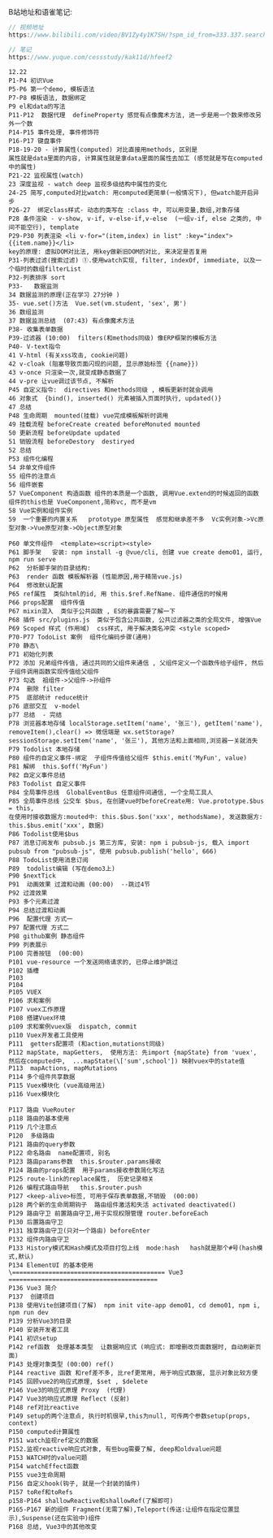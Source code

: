 
B站地址和语雀笔记: 
```js
// 视频地址
https://www.bilibili.com/video/BV1Zy4y1K7SH/?spm_id_from=333.337.search-card.all.click\&vd_source=b620a69473c31bfeacc5e3bc26991cb3

// 笔记
https://www.yuque.com/cessstudy/kak11d/hfeef2
```

    12.22
    P1-P4 初识Vue
    P5-P6 第一个demo, 模板语法
    P7-P8 模板语法, 数据绑定
    P9 el和data的写法
    P11-P12  数据代理  defineProperty 感觉有点像魔术方法, 进一步是用一个数来修改另外一个数
    P14-P15 事件处理, 事件修饰符
    P16-P17 键盘事件
    P18-19-20 - 计算属性(computed) 对比直接用methods, 区别是
    属性就是data里面的内容, 计算属性就是拿data里面的属性去加工 (感觉就是写在computed中的属性)
    P21-22 监视属性(watch)
    23 深度监视 - watch deep 监视多级结构中属性的变化
    24-25 简写,computed对比watch: 用computed更简单(一般情况下), 但watch能开启异步
    P26-27  绑定class样式- 动态的类写在 :class 中, 可以用变量,数组,对象存储
    P28 条件渲染 - v-show, v-if, v-else-if,v-else  (一组v-if, else 之类的, 中间不能空行), template
    P29-P30 列表渲染 <li v-for="(item,index) in list" :key="index">{{item.name}}</li>
    key的原理: 虚拟DOM对比法, 用key做新旧DOM的对比, 来决定是否复用
    P31-列表过滤(搜索过滤) ①.使用watch实现, filter, indexOf, immediate, 以及一个临时的数组filterList
    P32-列表排序 sort
    P33-   数据监测
    34 数据监测的原理(正在学习 27分钟 )
    35- vue.set()方法  Vue.set(vm.student, 'sex', 男')
    36 数组监测
    37 数据监测总结  (07:43) 有点像魔术方法
    P38- 收集表单数据
    P39-过滤器 (10:00)  filters(和methods同级) 像ERP框架的模板方法
    P40- V-text指令
    41 V-html (有关xss攻击, cookie问题)
    42 v-cloak (阻塞导致页面闪现的问题, 显示原始标签 {{name}})
    43 v-once 只渲染一次,就变成静态数据了
    44 v-pre 让vue调过该节点, 不解析
    P45 自定义指令:  directives 和methods同级 , 模板更新时就会调用
    46 对象式  {bind(), inserted() 元素被插入页面时执行, updated()}
    47 总结
    P48 生命周期  mounted(挂载) vue完成模板解析时调用
    49 挂载流程 beforeCreate created beforeMonuted mounted
    50 更新流程 beforeUpdate updated
    51 销毁流程 beforeDestory  destiryed
    52 总结
    P53 组件化编程
    54 非单文件组件
    55 组件的注意点
    56 组件嵌套
    57 VueComponent 构造函数 组件的本质是一个函数, 调用Vue.extend的时候返回的函数组件的this也是 VueComponent,简称vc, 而不是vm
    58 Vue实例和组件实例
    59  一个重要的内置关系   prototype 原型属性  感觉和继承差不多  Vc实例对象->Vc原型对象->Vue原型对象->Object原型对象

    P60 单文件组件  <template><script><style>
    P61 脚手架   安装: npm install -g @vue/cli, 创建 vue create demo01, 运行, npm run serve
    P62  分析脚手架的目录结构:
    P63  render 函数 模板解析器 (性能原因,用于精简vue.js)
    P64  修改默认配置
    P65 ref属性  类似html的id, 用 this.$ref.RefName. 组件通信的时候用
    P66 props配置  组件传值
    P67 mixin混入  类似于公共函数 , ES的暴露需要了解一下
    P68 插件 src/plugins.js  类似于包含公共函数, 公共过滤器之类的全局文件, 增强Vue
    P69 Scoped 样式 (作用域)  css样式, 用于解决类名冲突 <style scoped>
    P70-P77 TodoList 案例  组件化编码步骤(通用)
    P70 静态\
    P71 初始化列表
    P72 添加 兄弟组件传值, 通过共同的父组件来通信 , 父组件定义一个函数传给子组件, 然后子组件调用函数实现传值给父组件
    P73 勾选  祖组件->父组件->孙组件
    P74  删除 filter
    P75  底部统计 reduce统计
    p76 底部交互  v-model
    p77 总结  - 完结
    P78 浏览器本地存储 localStorage.setItem('name', '张三'), getItem('name'), removeItem(),clear() => 微信端是 wx.setStorage?
    sessionStorage.setItem('name', '张三'), 其他方法和上面相同,浏览器一关就消失
    P79 Todolist 本地存储
    P80 组件的自定义事件-绑定  子组件传值给父组件 $this.emit('MyFun', value)
    P81 解绑  this.$off('MyFun')
    P82 自定义事件总结
    P83 Todolist 自定义事件
    P84 全局事件总线  GlobalEventBus 任意组件间通信, 一个全局工具人
    P85 全局事件总线 公交车 $bus, 在创建vue时beforeCreate用: Vue.prototype.$bus = this,
    在使用时接收数据方:mouted中: this.$bus.$on('xxx', methodsName), 发送数据方: this.$bus.emit('xxx', 数据)
    P86 Todolist使用$bus
    P87 消息订阅发布 pubsub.js 第三方库, 安装: npm i pubsub-js, 载入 import pubsub from "pubsub-js", 使用 pubsub.publish('hello', 666)
    P88 TodoList使用消息订阅
    P89  todolist编辑 (写在demo3上)
    P90 $nextTick
    P91  动画效果 过渡和动画 (00:00)  --跳过4节
    P92 过渡效果
    P93 多个元素过渡
    P94 总结过渡和动画
    P96  配置代理 方式一
    P97 配置代理 方式二
    P98 github案例 静态组件
    P99 列表展示
    P100 完善按钮  (00:00)
    P101 vue-resource 一个发送网络请求的, 已停止维护跳过
    P102 插槽
    P103
    P104
    P105 VUEX
    P106 求和案例
    P107 vuex工作原理
    P108 搭建Vuex环境
    p109 求和案例vuex版  dispatch, commit
    p110 Vuex开发者工具使用
    P111  getters配置项 (和action,mutationst同级)
    P112 mapState, mapGetters,  使用方法: 先import {mapState} from 'vuex', 然后在computed中,  ...mapState(\['sum',school']) 映射vuex中的state值
    P113  mapActions, mapMutations
    P114 多个组件共享数据
    P115 Vuex模块化 (vue高级用法)
    p116 Vuex模块化

    P117 路由 VueRouter
    p118 路由的基本使用
    P119 几个注意点
    P120  多级路由
    P121 路由的query参数
    P122 命名路由  name配置项, 别名
    P123 路由params参数  this.$router.params接收
    P124 路由的props配置  用于params接收参数简化写法
    P125 route-link的replace属性,  历史记录相关
    P126 编程式路由导航   this.$router.push
    P127 <keep-alive>标签, 可用于保存表单数据,不销毁  (00:00)
    p128 两个新的生命周期钩子  路由组件激活和失活 activated deactivated()
    P129 路由守卫 前置路由守卫,用于实现权限管理 router.beforeEach
    P130 后置路由守卫
    P131 独享路由守卫(只对一个路由) beforeEnter
    P132 组件内路由守卫
    P133 History模式和Hash模式及项目打包上线  mode:hash   hash就是那个#号(hash模式,默认)
    P134 ElementUI 的基本使用
    \========================================== Vue3 =========================================
    P136 Vue3 简介
    P137  创建项目
    P138 使用Vite创建项目(了解)  npm init vite-app demo01, cd demo01, npm i, npm run dev
    P139 分析Vue3的目录
    P140 安装开发者工具
    P141 初识setup
    P142 ref函数  处理基本类型  让数据响应式 (响应式: 即增删改页面数据时, 自动刷新页面)
    P143 处理对象类型 (00:00) ref()
    P144 reactive 函数 和ref差不多, 比ref更常用, 用于响应式数据, 显示对象比较方便
    P145 回顾vue2的响应式原理, $set , $delete
    P146 Vue3的响应式原理 Proxy  (代理)
    P147 Vue3的响应式原理 Reflect (反射)
    P148 ref对比reactive
    P149 setup的两个注意点, 执行时机很早,this为null, 可传两个参数setup(props, context)
    P150 computed计算属性
    P151 watch监视ref定义的数据
    P152.监视reactive响应式对象, 有些bug需要了解, deep和oldvalue问题
    P153 WATCH时的value问题
    P154 watchEffect函数
    P155 vue3生命周期
    P156 自定义hook(钩子, 就是一个封装的插件)
    P157 toRef和toRefs
    p158-P164 shallowReactive和shallowRef(了解即可)
    P165-P167 新的组件 Fragment(无需了解),Teleport(传送:让组件在指定位置显示),Suspense(还在实验中)组件
    P168 总结, Vue3中的其他改变
